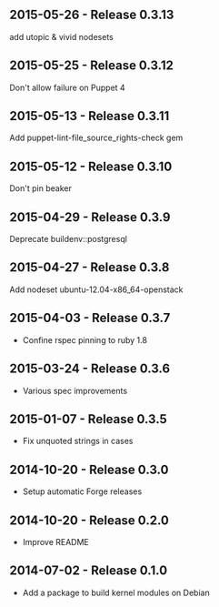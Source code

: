 ## 2015-05-26 - Release 0.3.13

add utopic & vivid nodesets

## 2015-05-25 - Release 0.3.12

Don't allow failure on Puppet 4

## 2015-05-13 - Release 0.3.11

Add puppet-lint-file_source_rights-check gem

## 2015-05-12 - Release 0.3.10

Don't pin beaker

## 2015-04-29 - Release 0.3.9

Deprecate buildenv::postgresql

## 2015-04-27 - Release 0.3.8

Add nodeset ubuntu-12.04-x86_64-openstack

## 2015-04-03 - Release 0.3.7

- Confine rspec pinning to ruby 1.8

## 2015-03-24 - Release 0.3.6

- Various spec improvements

## 2015-01-07 - Release 0.3.5

- Fix unquoted strings in cases

## 2014-10-20 - Release 0.3.0

- Setup automatic Forge releases

## 2014-10-20 - Release 0.2.0

- Improve README

## 2014-07-02 - Release 0.1.0

- Add a package to build kernel modules on Debian
